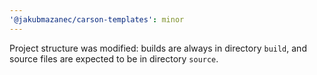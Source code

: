 ```yaml
---
'@jakubmazanec/carson-templates': minor
---
```


Project structure was modified: builds are always in directory `build`, and source files are
expected to be in directory `source`.
